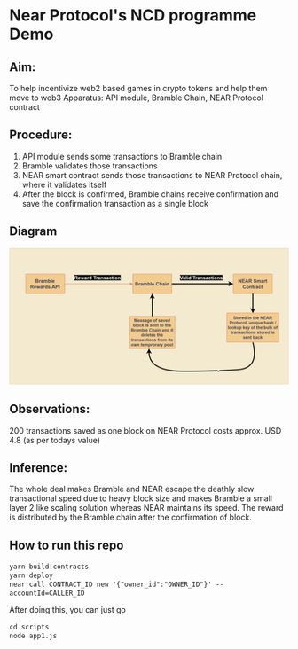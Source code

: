 # Near Protocol's NCD programme Demo

## Aim:

To help incentivize web2 based games in crypto tokens and help them move to web3 
Apparatus: API module, Bramble Chain, NEAR Protocol contract

## Procedure: 

1. API module sends some transactions to Bramble chain
2. Bramble validates those transactions
3. NEAR smart contract sends those transactions to NEAR Protocol chain, where it validates itself 
4. After the block is confirmed, Bramble chains receive confirmation and save the confirmation
 transaction as a single block

## Diagram
![Bramble-NEAR](/assets/diagram.png "Bramble-NEAR")


## Observations: 

200 transactions saved as one block on NEAR Protocol costs approx. USD 4.8 (as per todays value)

## Inference: 
The whole deal makes Bramble and NEAR escape the deathly slow transactional speed due to heavy block size and makes Bramble a small layer 2 like scaling solution whereas NEAR maintains its speed. The reward is distributed by the Bramble chain after the confirmation of block.


## How to run this repo
```
yarn build:contracts
yarn deploy
near call CONTRACT_ID new '{"owner_id":"OWNER_ID"}' --accountId=CALLER_ID
```

After doing this, you can just go
```
cd scripts
node app1.js
```
